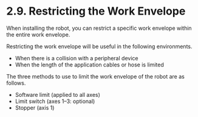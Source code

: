 ﻿# 2.9. Restricting the Work Envelope

When installing the robot, you can restrict a specific work envelope within the entire work envelope. 

Restricting the work envelope will be useful in the following environments.

-	When there is a collision with a peripheral device
-	When the length of the application cables or hose is limited

The three methods to use to limit the work envelope of the robot are as follows.

-	Software limit (applied to all axes)
-	Limit switch (axes 1–3: optional)
-	Stopper (axis 1)
